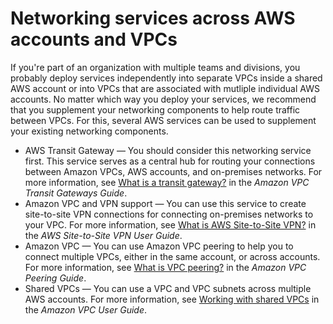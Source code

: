# Networking services across AWS accounts and VPCs<a name="networking-connecting-services-crossaccount"></a>

If you're part of an organization with multiple teams and divisions, you probably deploy services independently into separate VPCs inside a shared AWS account or into VPCs that are associated with mutliple individual AWS accounts\. No matter which way you deploy your services, we recommend that you supplement your networking components to help route traffic between VPCs\. For this, several AWS services can be used to supplement your existing networking components\.
+ AWS Transit Gateway — You should consider this networking service first\. This service serves as a central hub for routing your connections between Amazon VPCs, AWS accounts, and on\-premises networks\. For more information, see [What is a transit gateway?](https://docs.aws.amazon.com/vpc/latest/tgw/what-is-transit-gateway.html) in the *Amazon VPC Transit Gateways Guide*\.
+ Amazon VPC and VPN support — You can use this service to create site\-to\-site VPN connections for connecting on\-premises networks to your VPC\. For more information, see [What is AWS Site\-to\-Site VPN?](https://docs.aws.amazon.com/vpn/latest/s2svpn/VPC_VPN.html) in the *AWS Site\-to\-Site VPN User Guide*\.
+ Amazon VPC — You can use Amazon VPC peering to help you to connect multiple VPCs, either in the same account, or across accounts\. For more information, see [What is VPC peering?](https://docs.aws.amazon.com/vpc/latest/peering/what-is-vpc-peering.html) in the *Amazon VPC Peering Guide*\.
+ Shared VPCs — You can use a VPC and VPC subnets across multiple AWS accounts\. For more information, see [Working with shared VPCs](https://docs.aws.amazon.com/vpc/latest/userguide/vpc-sharing.html) in the *Amazon VPC User Guide*\.

